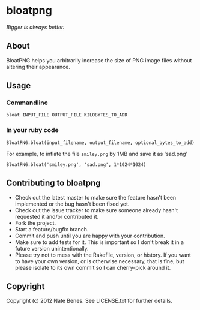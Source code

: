 # bloatpng

_Bigger is always better._

## About

BloatPNG helps you arbitrarily increase the size of PNG image files without altering their appearance.

## Usage

### Commandline

`bloat INPUT_FILE OUTPUT_FILE KILOBYTES_TO_ADD`

### In your ruby code

`BloatPNG.bloat(input_filename, output_filename, optional_bytes_to_add)`

For example, to inflate the file `smiley.png` by 1MB and save it as 'sad.png'

`BloatPNG.bloat('smiley.png', 'sad.png', 1*1024*1024)`

## Contributing to bloatpng
 
* Check out the latest master to make sure the feature hasn't been implemented or the bug hasn't been fixed yet.
* Check out the issue tracker to make sure someone already hasn't requested it and/or contributed it.
* Fork the project.
* Start a feature/bugfix branch.
* Commit and push until you are happy with your contribution.
* Make sure to add tests for it. This is important so I don't break it in a future version unintentionally.
* Please try not to mess with the Rakefile, version, or history. If you want to have your own version, or is otherwise necessary, that is fine, but please isolate to its own commit so I can cherry-pick around it.

## Copyright

Copyright (c) 2012 Nate Benes. See LICENSE.txt for
further details.

